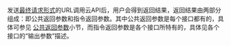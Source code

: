 发送[最终请求形式](/doc/api/372/最终请求形式)的URL调用云API后，用户会得到返回结果，返回结果由两部分组成：即公共返回参数和指令返回参数。其中公共返回参数是每个接口都有的，具体可参见 [公共返回参数](/doc/api/372/公共返回参数)小节，而指令返回参数是各个接口所特有的，具体见各个接口的“输出参数”描述。